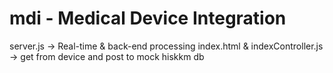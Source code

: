 

# mdi - Medical Device Integration

server.js -> Real-time & back-end processing
index.html & indexController.js -> get from device and post to mock hiskkm db
